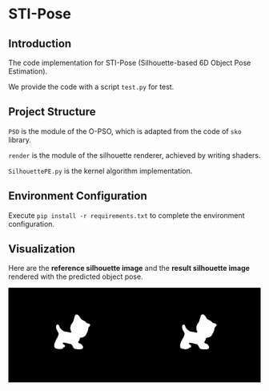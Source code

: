 # STI-Pose
## Introduction
  The code implementation for STI-Pose (Silhouette-based 6D Object Pose Estimation).
  
  We provide the code with a script `test.py` for test.
## Project Structure
  `PSO` is the module of the O-PSO, which is adapted from the code of `sko` library.
  
  `render` is the module of the silhouette renderer, achieved by writing shaders.
  
  `SilhouettePE.py` is the kernel algorithm implementation.
  
## Environment Configuration
  Execute `pip install -r requirements.txt` to complete the environment configuration.
  
## Visualization
  Here are the **reference silhouette image** and the **result silhouette image** rendered with the predicted object pose.
<div style="display:flex">
  <img src="ref_silhouette.png" alt="ref_silhouette.png" width="50%" height="50%">
  <img src="result_silhouette.png" alt="result_silhouette.png" width="50%" height="50%">
</div>
  
